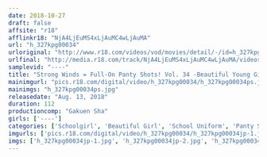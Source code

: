 ```yaml
---
date: 2018-10-27
draft: false
affsite: "r18"
afflinkr18: "NjA4LjEuMS4xLjAuMC4wLjAuMA"
url: "h_327kpg00034"
urloriginal: "http://www.r18.com/videos/vod/movies/detail/-/id=h_327kpg00034"
urlfinal: "http://media.r18.com/track/NjA4LjEuMS4xLjAuMC4wLjAuMA/videos/vod/movies/detail/-/id=h_327kpg00034"
samplevid: "----"
title: "Strong Winds = Full-On Panty Shots! Vol. 34 -Beautiful Young Girl In Uniform Ahead Of Her Time Strong Wind Photo Shoot Special-"
mainimgurl: "pics.r18.com/digital/video/h_327kpg00034/h_327kpg00034ps.jpg"
mainimgs: "h_327kpg00034ps.jpg"
releasedate: "Aug. 13, 2018"
duration: 112
productioncomp: "Gakuen Sha"
girls: ['----']
categories: ['Schoolgirl', 'Beautiful Girl', 'School Uniform', 'Panty Shot', 'Voyeur']
imgurls: ['pics.r18.com/digital/video/h_327kpg00034/h_327kpg00034jp-1.jpg', 'pics.r18.com/digital/video/h_327kpg00034/h_327kpg00034jp-2.jpg', 'pics.r18.com/digital/video/h_327kpg00034/h_327kpg00034jp-3.jpg', 'pics.r18.com/digital/video/h_327kpg00034/h_327kpg00034jp-4.jpg', 'pics.r18.com/digital/video/h_327kpg00034/h_327kpg00034jp-5.jpg', 'pics.r18.com/digital/video/h_327kpg00034/h_327kpg00034jp-6.jpg', 'pics.r18.com/digital/video/h_327kpg00034/h_327kpg00034jp-7.jpg', 'pics.r18.com/digital/video/h_327kpg00034/h_327kpg00034jp-8.jpg', 'pics.r18.com/digital/video/h_327kpg00034/h_327kpg00034jp-9.jpg', 'pics.r18.com/digital/video/h_327kpg00034/h_327kpg00034jp-10.jpg', 'pics.r18.com/digital/video/h_327kpg00034/h_327kpg00034jp-11.jpg', 'pics.r18.com/digital/video/h_327kpg00034/h_327kpg00034jp-12.jpg', 'pics.r18.com/digital/video/h_327kpg00034/h_327kpg00034jp-13.jpg', 'pics.r18.com/digital/video/h_327kpg00034/h_327kpg00034jp-14.jpg', 'pics.r18.com/digital/video/h_327kpg00034/h_327kpg00034jp-15.jpg', 'pics.r18.com/digital/video/h_327kpg00034/h_327kpg00034jp-16.jpg', 'pics.r18.com/digital/video/h_327kpg00034/h_327kpg00034jp-17.jpg', 'pics.r18.com/digital/video/h_327kpg00034/h_327kpg00034jp-18.jpg', 'pics.r18.com/digital/video/h_327kpg00034/h_327kpg00034jp-19.jpg', 'pics.r18.com/digital/video/h_327kpg00034/h_327kpg00034jp-20.jpg']
imgs: ['h_327kpg00034jp-1.jpg', 'h_327kpg00034jp-2.jpg', 'h_327kpg00034jp-3.jpg', 'h_327kpg00034jp-4.jpg', 'h_327kpg00034jp-5.jpg', 'h_327kpg00034jp-6.jpg', 'h_327kpg00034jp-7.jpg', 'h_327kpg00034jp-8.jpg', 'h_327kpg00034jp-9.jpg', 'h_327kpg00034jp-10.jpg', 'h_327kpg00034jp-11.jpg', 'h_327kpg00034jp-12.jpg', 'h_327kpg00034jp-13.jpg', 'h_327kpg00034jp-14.jpg', 'h_327kpg00034jp-15.jpg', 'h_327kpg00034jp-16.jpg', 'h_327kpg00034jp-17.jpg', 'h_327kpg00034jp-18.jpg', 'h_327kpg00034jp-19.jpg', 'h_327kpg00034jp-20.jpg']
---
```

